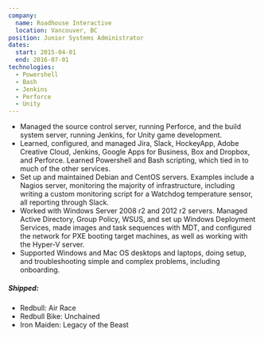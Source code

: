 ```yaml
---
company:
  name: Roadhouse Interactive
  location: Vancouver, BC
position: Junior Systems Administrator
dates:
  start: 2015-04-01
  end: 2016-07-01
technologies:
  - Powershell
  - Bash
  - Jenkins
  - Perforce
  - Unity
---
```


* Managed the source control server, running Perforce, and the build system server, running Jenkins, for Unity game development.
* Learned, configured, and managed Jira, Slack, HockeyApp, Adobe Creative Cloud, Jenkins, Google Apps for Business, Box and Dropbox, and Perforce. Learned Powershell and Bash scripting, which tied in to much of the other services.
* Set up and maintained Debian and CentOS servers. Examples include a Nagios server, monitoring the majority of infrastructure, including writing a custom monitoring script for a Watchdog temperature sensor, all reporting through Slack.
* Worked with Windows Server 2008 r2 and 2012 r2 servers. Managed Active Directory, Group Policy, WSUS, and set up Windows Deployment Services, made images and task sequences with MDT, and configured the network for PXE booting target machines, as well as working with the Hyper-V server.
* Supported Windows and Mac OS desktops and laptops, doing setup, and troubleshooting simple and complex problems, including onboarding.

##### Shipped:

* Redbull: Air Race
* Redbull Bike: Unchained
* Iron Maiden: Legacy of the Beast